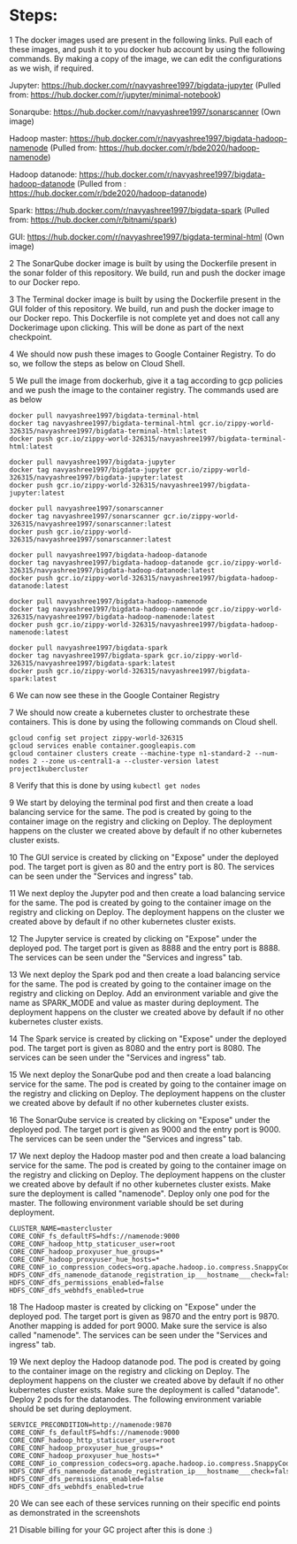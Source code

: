 # Steps:
1 The docker images used are present in the following links. Pull each of these images, and push it to you docker hub account by using the following commands. 
By making a copy of the image, we can edit the configurations as we wish, if required. 

Jupyter: https://hub.docker.com/r/navyashree1997/bigdata-jupyter (Pulled from: https://hub.docker.com/r/jupyter/minimal-notebook)

Sonarqube: https://hub.docker.com/r/navyashree1997/sonarscanner (Own image)

Hadoop master: https://hub.docker.com/r/navyashree1997/bigdata-hadoop-namenode (Pulled from: https://hub.docker.com/r/bde2020/hadoop-namenode)

Hadoop datanode: https://hub.docker.com/r/navyashree1997/bigdata-hadoop-datanode (Pulled from : https://hub.docker.com/r/bde2020/hadoop-datanode)

Spark: https://hub.docker.com/r/navyashree1997/bigdata-spark (Pulled from: https://hub.docker.com/r/bitnami/spark)

GUI: https://hub.docker.com/r/navyashree1997/bigdata-terminal-html (Own image)

2 The SonarQube docker image is built by using the Dockerfile present in the sonar folder of this repository. We build, run and push the docker image to our Docker repo.

3 The Terminal docker image is built by using the Dockerfile present in the GUI folder of this repository. We build, run and push the docker image to our Docker repo. This Dockerfile is not complete yet and does not call any Dockerimage upon clicking. This will be done as part of the next checkpoint.

4 We should now push these images to Google Container Registry. To do so, we follow the steps as below on Cloud Shell.

5 We pull the image from dockerhub, give it a tag according to gcp policies and we push the image to the container registry. The commands used are as below
```
docker pull navyashree1997/bigdata-terminal-html
docker tag navyashree1997/bigdata-terminal-html gcr.io/zippy-world-326315/navyashree1997/bigdata-terminal-html:latest
docker push gcr.io/zippy-world-326315/navyashree1997/bigdata-terminal-html:latest

docker pull navyashree1997/bigdata-jupyter
docker tag navyashree1997/bigdata-jupyter gcr.io/zippy-world-326315/navyashree1997/bigdata-jupyter:latest
docker push gcr.io/zippy-world-326315/navyashree1997/bigdata-jupyter:latest

docker pull navyashree1997/sonarscanner
docker tag navyashree1997/sonarscanner gcr.io/zippy-world-326315/navyashree1997/sonarscanner:latest
docker push gcr.io/zippy-world-326315/navyashree1997/sonarscanner:latest

docker pull navyashree1997/bigdata-hadoop-datanode
docker tag navyashree1997/bigdata-hadoop-datanode gcr.io/zippy-world-326315/navyashree1997/bigdata-hadoop-datanode:latest
docker push gcr.io/zippy-world-326315/navyashree1997/bigdata-hadoop-datanode:latest

docker pull navyashree1997/bigdata-hadoop-namenode
docker tag navyashree1997/bigdata-hadoop-namenode gcr.io/zippy-world-326315/navyashree1997/bigdata-hadoop-namenode:latest
docker push gcr.io/zippy-world-326315/navyashree1997/bigdata-hadoop-namenode:latest

docker pull navyashree1997/bigdata-spark
docker tag navyashree1997/bigdata-spark gcr.io/zippy-world-326315/navyashree1997/bigdata-spark:latest
docker push gcr.io/zippy-world-326315/navyashree1997/bigdata-spark:latest
```

6 We can now see these in the Google Container Registry

7 We should now create a kubernetes cluster to orchestrate these containers. This is done by using the following commands on Cloud shell.
```
gcloud config set project zippy-world-326315
gcloud services enable container.googleapis.com
gcloud container clusters create --machine-type n1-standard-2 --num-nodes 2 --zone us-central1-a --cluster-version latest project1kubercluster
```

8 Verify that this is done by using ```kubectl get nodes```

9 We start by deloying the terminal pod first and then create a load balancing service for the same. The pod is created by going to the container image on the registry and clicking on Deploy. The deployment happens on the cluster we created above by default if no other kubernetes cluster exists. 

10 The GUI service is created by clicking on "Expose" under the deployed pod. The target port is given as 80 and the entry port is 80. The services can be seen under the "Services and ingress" tab. 

11 We next deploy the Jupyter pod and then create a load balancing service for the same. The pod is created by going to the container image on the registry and clicking on Deploy. The deployment happens on the cluster we created above by default if no other kubernetes cluster exists. 

12 The Jupyter service is created by clicking on "Expose" under the deployed pod. The target port is given as 8888 and the entry port is 8888. The services can be seen under the "Services and ingress" tab. 

13 We next deploy the Spark pod and then create a load balancing service for the same. The pod is created by going to the container image on the registry and clicking on Deploy. Add an environment variable and give the name as SPARK_MODE and value as master during deployment. The deployment happens on the cluster we created above by default if no other kubernetes cluster exists. 

14 The Spark service is created by clicking on "Expose" under the deployed pod. The target port is given as 8080 and the entry port is 8080. The services can be seen under the "Services and ingress" tab. 

15 We next deploy the SonarQube pod and then create a load balancing service for the same. The pod is created by going to the container image on the registry and clicking on Deploy. The deployment happens on the cluster we created above by default if no other kubernetes cluster exists. 

16 The SonarQube service is created by clicking on "Expose" under the deployed pod. The target port is given as 9000 and the entry port is 9000. The services can be seen under the "Services and ingress" tab. 

17 We next deploy the Hadoop master pod and then create a load balancing service for the same. The pod is created by going to the container image on the registry and clicking on Deploy. The deployment happens on the cluster we created above by default if no other kubernetes cluster exists. Make sure the deployment is called "namenode". Deploy only one pod for the master. The following environment variable should be set during deployment. 

```
CLUSTER_NAME=mastercluster
CORE_CONF_fs_defaultFS=hdfs://namenode:9000
CORE_CONF_hadoop_http_staticuser_user=root
CORE_CONF_hadoop_proxyuser_hue_groups=*
CORE_CONF_hadoop_proxyuser_hue_hosts=*
CORE_CONF_io_compression_codecs=org.apache.hadoop.io.compress.SnappyCodec
HDFS_CONF_dfs_namenode_datanode_registration_ip___hostname___check=false
HDFS_CONF_dfs_permissions_enabled=false
HDFS_CONF_dfs_webhdfs_enabled=true
```

18 The Hadoop master is created by clicking on "Expose" under the deployed pod. The target port is given as 9870 and the entry port is 9870. Another mapping is added for port 9000. Make sure the service is also called "namenode". The services can be seen under the "Services and ingress" tab. 

19 We next deploy the Hadoop datanode pod. The pod is created by going to the container image on the registry and clicking on Deploy. The deployment happens on the cluster we created above by default if no other kubernetes cluster exists. Make sure the deployment is called "datanode". Deploy 2 pods for the datanodes. The following environment variable should be set during deployment.

```
SERVICE_PRECONDITION=http://namenode:9870
CORE_CONF_fs_defaultFS=hdfs://namenode:9000
CORE_CONF_hadoop_http_staticuser_user=root
CORE_CONF_hadoop_proxyuser_hue_groups=*
CORE_CONF_hadoop_proxyuser_hue_hosts=*
CORE_CONF_io_compression_codecs=org.apache.hadoop.io.compress.SnappyCodec
HDFS_CONF_dfs_namenode_datanode_registration_ip___hostname___check=false
HDFS_CONF_dfs_permissions_enabled=false
HDFS_CONF_dfs_webhdfs_enabled=true
```
20 We can see each of these services running on their specific end points as demonstrated in the screenshots

21 Disable billing for your GC project after this is done :) 